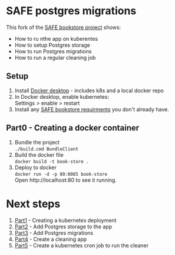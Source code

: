 # SAFE postgres migrations

This fork of the [SAFE bookstore project](https://github.com/SAFE-Stack/SAFE-BookStore) shows:
* How to ru nthe app on kuberentes
* How to setup Postgres storage
* How to run Postgres migrations
* How to run a regular cleaning job

## Setup

1. Install [Docker desktop](https://www.docker.com/products/docker-desktop) - includes k8s and a local docker repo
1. In Docker desktop, enable kubernetes:  
Settings > enable > restart
1. Install any [SAFE bookstore requirments](https://github.com/SAFE-Stack/SAFE-BookStore#requirements) you don't already have.

## Part0 - Creating a docker container

1. Bundle the project  
```./build.cmd BundleClient```
1. Build the docker file  
```docker build -t book-store .```
1. Deploy to docker  
```docker run -d -p 80:8085 book-store```   
Open http://localhost:80 to see it running.

# Next steps

1. [Part1](https://github.com/ChrisCanCompute/SAFE-BookStore/blob/Part1/README.md#part1-creating-a-kubernetes-deployment) - Creating a kubernetes deployment
1. [Part2](https://github.com/ChrisCanCompute/SAFE-BookStore/blob/Part2/README.md#part2-add-postgres-storage-to-the-app) - Add Postgres storage to the app
1. [Part3](https://github.com/ChrisCanCompute/SAFE-BookStore/blob/Part3/README.md#part3-add-postgres-migrations) - Add Postgres migrations
1. [Part4](https://github.com/ChrisCanCompute/SAFE-BookStore/blob/Part4/README.md#part4-create-a-cleaning-app) - Create a cleaning app
1. [Part5](https://github.com/ChrisCanCompute/SAFE-BookStore/blob/Part5/README.md#part5-create-a-kubernetes-cron-job-to-run-the-cleaner) - Create a kubernetes cron job to run the cleaner
